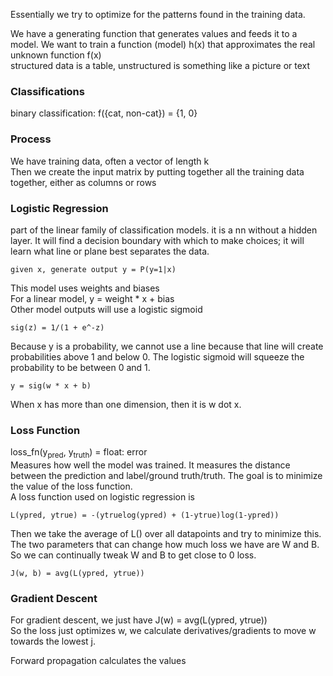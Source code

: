 Essentially we try to optimize for the patterns found in the training data. 

We have a generating function that generates values and feeds it to a model. 
We want to train a function (model) h(x) that approximates the real unknown function f(x)  
structured data is a table, unstructured is something like a picture or text

### Classifications
binary classification: f({cat, non-cat}) = {1, 0}

### Process
We have training data, often a vector of length k  
Then we create the input matrix by putting together all the training data together, either as columns or rows

### Logistic Regression
part of the linear family of classification models. it is a nn without a hidden layer. It will find a decision boundary with which to make choices; it will learn what line or plane best separates the data. 
```
given x, generate output y = P(y=1|x)
```
This model uses weights and biases  
For a linear model, y = weight * x + bias  
Other model outputs will use a logistic sigmoid  
```
sig(z) = 1/(1 + e^-z)
```
Because y is a probability, we cannot use a line because that line will create probabilities above 1 and below 0. The logistic sigmoid will squeeze the probability to be between 0 and 1.  
```
y = sig(w * x + b)
```
When x has more than one dimension, then it is w dot x.  

### Loss Function
loss_fn(y<sub>pred</sub>, y<sub>truth</sub>) = float: error  
Measures how well the model was trained. It measures the distance between the prediction and label/ground truth/truth. The goal is to minimize the value of the loss function.  
A loss function used on logistic regression is  
```
L(ypred, ytrue) = -(ytruelog(ypred) + (1-ytrue)log(1-ypred))
```  
Then we take the average of L() over all datapoints and try to minimize this. The two parameters that can change how much loss we have are W and B. So we can continually tweak W and B to get close to 0 loss.  
```
J(w, b) = avg(L(ypred, ytrue))
```

### Gradient Descent
For gradient descent, we just have J(w) = avg(L(ypred, ytrue))  
So the loss just optimizes w, we calculate derivatives/gradients to move w towards the lowest j. 

Forward propagation calculates the values
